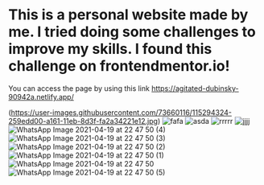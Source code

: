 # This is a personal website made by me. I tried doing some challenges to improve my skills. I found this challenge on frontendmentor.io!
You can access the page by using this link https://agitated-dubinsky-90942a.netlify.app/



(https://user-images.githubusercontent.com/73660116/115294324-259edd00-a161-11eb-8d3f-fa2a34221e12.jpg)
![fafa](https://user-images.githubusercontent.com/73660116/115294326-26d00a00-a161-11eb-82c4-1c8ccbb82b91.jpg)
![asda](https://user-images.githubusercontent.com/73660116/115294329-26d00a00-a161-11eb-84bf-06bab67e4c2b.jpg)
![rrrrr](https://user-images.githubusercontent.com/73660116/115294332-2768a080-a161-11eb-9ffb-fa7b9c0de85b.jpg)
![jjjj](https://user-images.githubusercontent.com/73660116/115294333-2899cd80-a161-11eb-97e2-baf4e00880c9.jpg)
![WhatsApp Image 2021-04-19 at 22 47 50 (4)](https://user-images.githubusercontent.com/73660116/115294558-6b5ba580-a161-11eb-8152-b033a40af43d.jpeg)
![WhatsApp Image 2021-04-19 at 22 47 50 (3)](https://user-images.githubusercontent.com/73660116/115294565-6c8cd280-a161-11eb-8a36-46682e805c6f.jpeg)
![WhatsApp Image 2021-04-19 at 22 47 50 (2)](https://user-images.githubusercontent.com/73660116/115294567-6d256900-a161-11eb-81f7-2d59c320cdfd.jpeg)
![WhatsApp Image 2021-04-19 at 22 47 50 (1)](https://user-images.githubusercontent.com/73660116/115294568-6d256900-a161-11eb-9962-7bc3abb6c07b.jpeg)
![WhatsApp Image 2021-04-19 at 22 47 50](https://user-images.githubusercontent.com/73660116/115294570-6dbdff80-a161-11eb-8c4a-4f9bef6b1b16.jpeg)
![WhatsApp Image 2021-04-19 at 22 47 50 (5)](https://user-images.githubusercontent.com/73660116/115294573-6dbdff80-a161-11eb-9aa4-5d4d0721c028.jpeg)

